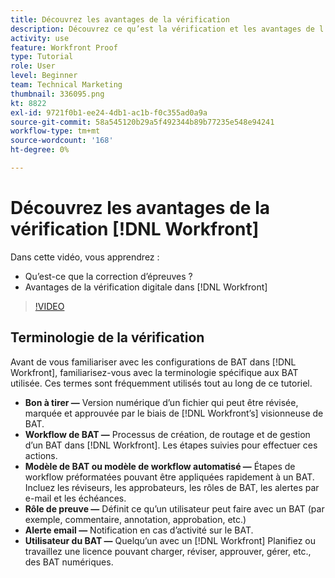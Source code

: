 ```yaml
---
title: Découvrez les avantages de la vérification
description: Découvrez ce qu’est la vérification et les avantages de l’utilisation de la vérification dynamique des balises dans [!DNL  Workfront].
activity: use
feature: Workfront Proof
type: Tutorial
role: User
level: Beginner
team: Technical Marketing
thumbnail: 336095.png
kt: 8822
exl-id: 9721f0b1-ee24-4db1-ac1b-f0c355ad0a9a
source-git-commit: 58a545120b29a5f492344b89b77235e548e94241
workflow-type: tm+mt
source-wordcount: '168'
ht-degree: 0%

---
```


# Découvrez les avantages de la vérification [!DNL Workfront]

Dans cette vidéo, vous apprendrez :

* Qu’est-ce que la correction d’épreuves ?
* Avantages de la vérification digitale dans [!DNL Workfront]

>[!VIDEO](https://video.tv.adobe.com/v/336095/?quality=12)

## Terminologie de la vérification

Avant de vous familiariser avec les configurations de BAT dans [!DNL  Workfront], familiarisez-vous avec la terminologie spécifique aux BAT utilisée. Ces termes sont fréquemment utilisés tout au long de ce tutoriel.

* **Bon à tirer —** Version numérique d’un fichier qui peut être révisée, marquée et approuvée par le biais de [!DNL Workfront’s] visionneuse de BAT.
* **Workflow de BAT —** Processus de création, de routage et de gestion d’un BAT dans [!DNL Workfront]. Les étapes suivies pour effectuer ces actions.
* **Modèle de BAT ou modèle de workflow automatisé —** Étapes de workflow préformatées pouvant être appliquées rapidement à un BAT. Incluez les réviseurs, les approbateurs, les rôles de BAT, les alertes par e-mail et les échéances.
* **Rôle de preuve —** Définit ce qu’un utilisateur peut faire avec un BAT (par exemple, commentaire, annotation, approbation, etc.)
* **Alerte email —** Notification en cas d’activité sur le BAT.
* **Utilisateur du BAT —** Quelqu’un avec un [!DNL Workfront] Planifiez ou travaillez une licence pouvant charger, réviser, approuver, gérer, etc., des BAT numériques.

<!--
For a complete list of [!DNL Workfront] proof terms, download this guide.
-->
